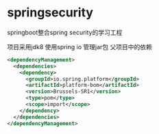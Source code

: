 # springsecurity
springboot整合spring security的学习工程

项目采用jdk8
使用spring io 管理jar包
父项目中的依赖

```xml
<dependencyManagement>
  <dependencies>
    <dependency>
      <groupId>io.spring.platform</groupId>
      <artifactId>platform-bom</artifactId>
      <version>Brussels-SR1</version>
      <type>pom</type>
      <scope>import</scope>
    </dependency>
  </dependencies>
</dependencyManagement>
```